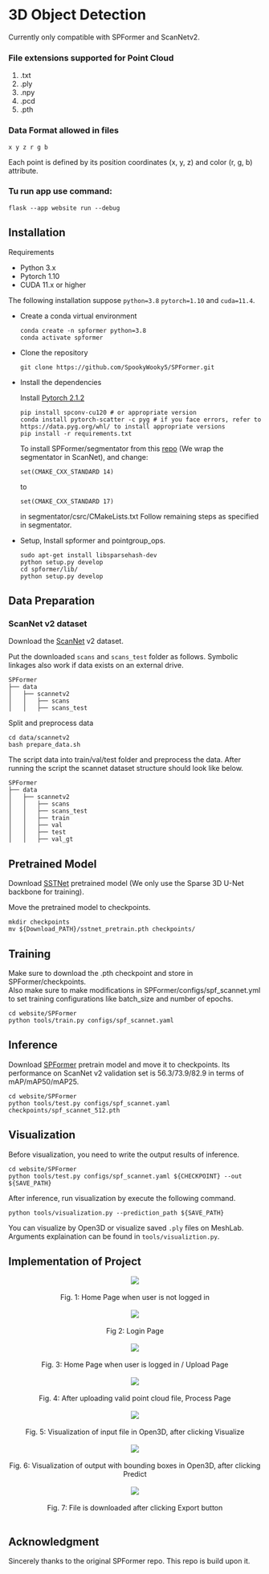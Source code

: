 # 3D Object Detection


Currently only compatible with SPFormer and ScanNetv2. <br />

### File extensions supported for Point Cloud 
<ol>
    <li>.txt</li>
    <li>.ply</li>
    <li>.npy</li>
    <li>.pcd</li>
    <li>.pth</li>
</ol>

### Data Format allowed in files
```
x y z r g b
```
Each point is defined by its position coordinates (x, y, z) and color (r, g, b) attribute.

### Tu run app use command: 
```
flask --app website run --debug
```


## Installation

Requirements

- Python 3.x
- Pytorch 1.10
- CUDA 11.x or higher

The following installation suppose `python=3.8` `pytorch=1.10` and `cuda=11.4`.

- Create a conda virtual environment

  ```
  conda create -n spformer python=3.8
  conda activate spformer
  ```

- Clone the repository

  ```
  git clone https://github.com/SpookyWooky5/SPFormer.git
  ```

- Install the dependencies

  Install [Pytorch 2.1.2](https://pytorch.org/)

  ```
  pip install spconv-cu120 # or appropriate version
  conda install pytorch-scatter -c pyg # if you face errors, refer to https://data.pyg.org/whl/ to install appropriate versions
  pip install -r requirements.txt
  ```
  To install SPFormer/segmentator from this [repo](https://github.com/Karbo123/segmentator) (We wrap the segmentator in ScanNet), and change:
  ```
  set(CMAKE_CXX_STANDARD 14)
  ```
  to
  ```
  set(CMAKE_CXX_STANDARD 17)
  ```
  in segmentator/csrc/CMakeLists.txt
  Follow remaining steps as specified in segmentator.

- Setup, Install spformer and pointgroup_ops.

  ```
  sudo apt-get install libsparsehash-dev
  python setup.py develop
  cd spformer/lib/
  python setup.py develop
  ```

## Data Preparation

### ScanNet v2 dataset

Download the [ScanNet](http://www.scan-net.org/) v2 dataset.

Put the downloaded `scans` and `scans_test` folder as follows. Symbolic linkages also work if data exists on an external drive.

```
SPFormer
├── data
│   ├── scannetv2
│   │   ├── scans
│   │   ├── scans_test
```

Split and preprocess data

```
cd data/scannetv2
bash prepare_data.sh
```

The script data into train/val/test folder and preprocess the data. After running the script the scannet dataset structure should look like below.

```
SPFormer
├── data
│   ├── scannetv2
│   │   ├── scans
│   │   ├── scans_test
│   │   ├── train
│   │   ├── val
│   │   ├── test
│   │   ├── val_gt
```

## Pretrained Model

Download [SSTNet](https://drive.google.com/file/d/1vucwdbm6pHRGlUZAYFdK9JmnPVerjNuD/view?usp=sharing) pretrained model (We only use the Sparse 3D U-Net backbone for training).

Move the pretrained model to checkpoints.

```
mkdir checkpoints
mv ${Download_PATH}/sstnet_pretrain.pth checkpoints/
```

## Training

Make sure to download the .pth checkpoint and store in SPFormer/checkpoints. <br />
Also make sure to make modifications in SPFormer/configs/spf_scannet.yml to set training configurations like batch_size and number of epochs. <br />

```
cd website/SPFormer
python tools/train.py configs/spf_scannet.yaml
```
## Inference

Download [SPFormer](https://drive.google.com/file/d/1BKuaLTU3TFgekYAssSVxPO0sHWj-LGlH/view?usp=sharing) pretrain model and move it to checkpoints. Its performance on ScanNet v2 validation set is 56.3/73.9/82.9 in terms of mAP/mAP50/mAP25.

```
cd website/SPFormer
python tools/test.py configs/spf_scannet.yaml checkpoints/spf_scannet_512.pth
```

## Visualization

Before visualization, you need to write the output results of inference.

```
cd website/SPFormer
python tools/test.py configs/spf_scannet.yaml ${CHECKPOINT} --out ${SAVE_PATH}
```

After inference, run visualization by execute the following command. 

```
python tools/visualization.py --prediction_path ${SAVE_PATH}
```
You can visualize by Open3D or visualize saved `.ply` files on MeshLab. Arguments explaination can be found in `tools/visualiztion.py`.

## Implementation of Project 


<div align ="center">
    <img src="https://github.com/Ganu3010/3DOD/assets/81025296/9002769f-e5df-4215-9694-47088ccfc988"> <br/> <br/>
    Fig. 1: Home Page when user is not logged in <br/> <br/>
    <img src="https://github.com/Ganu3010/3DOD/assets/81025296/cf991fa9-f1a0-44de-ab1b-aa9d54557fd5"> <br/> <br/>
    Fig 2: Login Page <br/> <br/>
    <img src="https://github.com/Ganu3010/3DOD/assets/81025296/7e8421e5-7231-40f0-b1a2-79fec3526254"><br/> <br/>
    Fig. 3: Home Page when user is logged in / Upload Page <br/> <br/>
    <img src="https://github.com/Ganu3010/3DOD/assets/81025296/907d3c86-b069-4053-abfb-a2c88598f845"> <br/> <br/>
    Fig. 4: After uploading valid point cloud file, Process Page  <br/> <br/>
    <img src="https://github.com/Ganu3010/3DOD/assets/81025296/96b3ae65-ea1a-49c6-b57d-42c55ae35d1d"> <br/> <br/>
    Fig. 5: Visualization of input file in Open3D, after clicking Visualize<br/>  <br/>
    <img src="https://github.com/Ganu3010/3DOD/assets/81025296/f2ad8c4d-5b61-463e-9e04-295f2f63ecb2"> <br> <br/>
    Fig. 6: Visualization of output with bounding boxes in Open3D, after clicking Predict <br/>  <br/>
    <img src="https://github.com/Ganu3010/3DOD/assets/81025296/35a18e74-0c35-46c4-9905-e7db11c5f64a"> <br/> <br/>
    Fig. 7: File is downloaded after clicking Export button <br/>  <br/>

</div>





## Acknowledgment
Sincerely thanks to the original SPFormer repo. This repo is build upon it.







